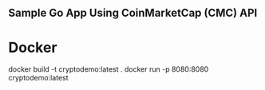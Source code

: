 ## Sample Go App Using CoinMarketCap (CMC) API

# Docker

docker build -t cryptodemo:latest .
docker run -p 8080:8080 cryptodemo:latest
